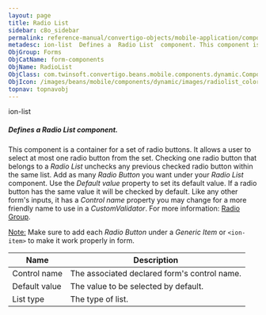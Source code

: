 ```yaml
---
layout: page
title: Radio List
sidebar: c8o_sidebar
permalink: reference-manual/convertigo-objects/mobile-application/components/form-components/radio-list/
metadesc: ion-list  Defines a  Radio List  component. This component is a container for a set of radio buttons. It allows a user to select at most one radio but
ObjGroup: Forms
ObjCatName: form-components
ObjName: RadioList
ObjClass: com.twinsoft.convertigo.beans.mobile.components.dynamic.ComponentManager$1
ObjIcon: /images/beans/mobile/components/dynamic/images/radiolist_color_32x32.png
topnav: topnavobj
---
```

ion-list
##### Defines a <i>Radio List</i> component.
This component is a container for a set of radio buttons. It allows a user to select at most one radio button from the set. Checking one radio button that belongs to a <i>Radio List</i> unchecks any previous checked radio button within the same list.
Add as many <i>Radio Button</i> you want under your <i>Radio List</i> component.
Use the <i>Default value</i> property to set its default value. If a radio button has the same value it will be checked by default.
Like any other form's inputs, it has a <i>Control name</i> property you may change for a more friendly name to use in a <i>CustomValidator</i>.
 For more information: <a href='https://ionicframework.com/docs/v3/api/components/radio/RadioGroup/' target='_blank'>Radio Group</a>.

<span class='orangetwinsoft'><u>Note:</u></span> Make sure to add each <i>Radio Button</i> under a <i>Generic Item</i> or <code>&lt;ion-item&gt;</code> to make it work properly in form.

Name | Description 
--- | ---
Control name | The associated declared form's control name.
Default value | The value to be selected by default.
List type | The type of list.

